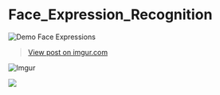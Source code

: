 # Face_Expression_Recognition
![Demo Face Expressions](https://imgur.com/WAqjeYB.gif)
<blockquote class="imgur-embed-pub" lang="en" data-id="8iNVYHg"><a href="https://imgur.com/8iNVYHg">View post on imgur.com</a></blockquote><script async src="//s.imgur.com/min/embed.js" charset="utf-8"></script>

![Imgur](https://i.imgur.com/WAqjeYB.gif)

<img src="https://i.imgur.com/WAqjeYB.gif"/>
